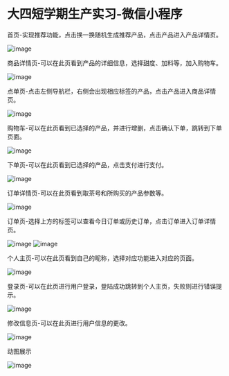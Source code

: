 # 大四短学期生产实习-微信小程序

首页-实现推荐功能，点击换一换随机生成推荐产品，点击产品进入产品详情页。

![image](https://github.com/AcolyteVerd/Wechat-miniprogram-Milktea-Shop/blob/master/pic/main.png)


商品详情页-可以在此页看到产品的详细信息，选择甜度、加料等，加入购物车。

![image](https://github.com/AcolyteVerd/Wechat-miniprogram-Milktea-Shop/blob/master/pic/detail.png)


点单页-点击左侧导航栏，右侧会出现相应标签的产品，点击产品进入商品详情页。

![image](https://github.com/AcolyteVerd/Wechat-miniprogram-Milktea-Shop/blob/master/pic/order.png)


购物车-可以在此页看到已选择的产品，并进行增删，点击确认下单，跳转到下单页面。

![image](https://github.com/AcolyteVerd/Wechat-miniprogram-Milktea-Shop/blob/master/pic/cart.png)


下单页-可以在此页看到已选择的产品，点击支付进行支付。

![image](https://github.com/AcolyteVerd/Wechat-miniprogram-Milktea-Shop/blob/master/pic/buy.png)


订单详情页-可以在此页看到取茶号和所购买的产品参数等。

![image](https://github.com/AcolyteVerd/Wechat-miniprogram-Milktea-Shop/blob/master/pic/order_detail.png)


订单页-选择上方的标签可以查看今日订单或历史订单，点击订单进入订单详情页。

![image](https://github.com/AcolyteVerd/Wechat-miniprogram-Milktea-Shop/blob/master/pic/order_today.png)
![image](https://github.com/AcolyteVerd/Wechat-miniprogram-Milktea-Shop/blob/master/pic/order_history.png)


个人主页-可以在此页看到自己的昵称，选择对应功能进入对应的页面。

![image](https://github.com/AcolyteVerd/Wechat-miniprogram-Milktea-Shop/blob/master/pic/user.png)


登录页-可以在此页进行用户登录，登陆成功跳转到个人主页，失败则进行错误提示。

![image](https://github.com/AcolyteVerd/Wechat-miniprogram-Milktea-Shop/blob/master/pic/login.png)


修改信息页-可以在此页进行用户信息的更改。

![image](https://github.com/AcolyteVerd/Wechat-miniprogram-Milktea-Shop/blob/master/pic/login.png)


动图展示

![image](https://github.com/AcolyteVerd/Wechat-miniprogram-Milktea-Shop/blob/master/GIF.gif)
